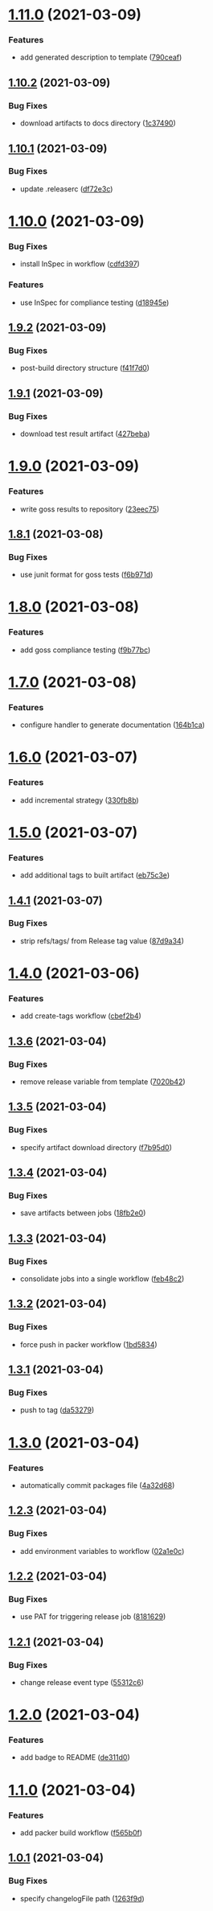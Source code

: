 # [1.11.0](https://github.com/jasonwalsh/ubuntu-20.04/compare/v1.10.2...v1.11.0) (2021-03-09)


### Features

* add generated description to template ([790ceaf](https://github.com/jasonwalsh/ubuntu-20.04/commit/790ceafe11a8405546cc8bce39ac0b012e64ecb2))

## [1.10.2](https://github.com/jasonwalsh/ubuntu-20.04/compare/v1.10.1...v1.10.2) (2021-03-09)


### Bug Fixes

* download artifacts to docs directory ([1c37490](https://github.com/jasonwalsh/ubuntu-20.04/commit/1c374903a872772376e989c020b324ddb9ed04b6))

## [1.10.1](https://github.com/jasonwalsh/ubuntu-20.04/compare/v1.10.0...v1.10.1) (2021-03-09)


### Bug Fixes

* update .releaserc ([df72e3c](https://github.com/jasonwalsh/ubuntu-20.04/commit/df72e3ca44d3c75530b04453f37563745747e2c0))

# [1.10.0](https://github.com/jasonwalsh/ubuntu-20.04/compare/v1.9.2...v1.10.0) (2021-03-09)


### Bug Fixes

* install InSpec in workflow ([cdfd397](https://github.com/jasonwalsh/ubuntu-20.04/commit/cdfd397fddc9b1284d230b1896347a63b114df39))


### Features

* use InSpec for compliance testing ([d18945e](https://github.com/jasonwalsh/ubuntu-20.04/commit/d18945ec4603c36e9775bca44ec4792f302335b7))

## [1.9.2](https://github.com/jasonwalsh/ubuntu-20.04/compare/v1.9.1...v1.9.2) (2021-03-09)


### Bug Fixes

* post-build directory structure ([f41f7d0](https://github.com/jasonwalsh/ubuntu-20.04/commit/f41f7d0a4c7ede14e56f6d001ca8f5c19d2f57fa))

## [1.9.1](https://github.com/jasonwalsh/ubuntu-20.04/compare/v1.9.0...v1.9.1) (2021-03-09)


### Bug Fixes

* download test result artifact ([427beba](https://github.com/jasonwalsh/ubuntu-20.04/commit/427beba4698f38d738a7e5b33ca35ac436191cda))

# [1.9.0](https://github.com/jasonwalsh/ubuntu-20.04/compare/v1.8.1...v1.9.0) (2021-03-09)


### Features

* write goss results to repository ([23eec75](https://github.com/jasonwalsh/ubuntu-20.04/commit/23eec75ee350419cac943f529ac4923c146c16b5))

## [1.8.1](https://github.com/jasonwalsh/ubuntu-20.04/compare/v1.8.0...v1.8.1) (2021-03-08)


### Bug Fixes

* use junit format for goss tests ([f6b971d](https://github.com/jasonwalsh/ubuntu-20.04/commit/f6b971de3a08556bf8a72f1f6f4b5d55ef2a3c44))

# [1.8.0](https://github.com/jasonwalsh/ubuntu-20.04/compare/v1.7.0...v1.8.0) (2021-03-08)


### Features

* add goss compliance testing ([f9b77bc](https://github.com/jasonwalsh/ubuntu-20.04/commit/f9b77bcfc336ea9bd8b851a479939184943306da))

# [1.7.0](https://github.com/jasonwalsh/ubuntu-20.04/compare/v1.6.0...v1.7.0) (2021-03-08)


### Features

* configure handler to generate documentation ([164b1ca](https://github.com/jasonwalsh/ubuntu-20.04/commit/164b1ca3052d284a1c234b6b6255bc093ca9396e))

# [1.6.0](https://github.com/jasonwalsh/ubuntu-20.04/compare/v1.5.0...v1.6.0) (2021-03-07)


### Features

* add incremental strategy ([330fb8b](https://github.com/jasonwalsh/ubuntu-20.04/commit/330fb8bb92289e01cac91798fb623ad2f09ba19b))

# [1.5.0](https://github.com/jasonwalsh/ubuntu-20.04/compare/v1.4.1...v1.5.0) (2021-03-07)


### Features

* add additional tags to built artifact ([eb75c3e](https://github.com/jasonwalsh/ubuntu-20.04/commit/eb75c3e5d9d1867f0b9c678d312bf83c03095313))

## [1.4.1](https://github.com/jasonwalsh/ubuntu-20.04/compare/v1.4.0...v1.4.1) (2021-03-07)


### Bug Fixes

* strip refs/tags/ from Release tag value ([87d9a34](https://github.com/jasonwalsh/ubuntu-20.04/commit/87d9a340a75bc5c4de40825134d0ccfb79f6e14b))

# [1.4.0](https://github.com/jasonwalsh/ubuntu-20.04/compare/v1.3.6...v1.4.0) (2021-03-06)


### Features

* add create-tags workflow ([cbef2b4](https://github.com/jasonwalsh/ubuntu-20.04/commit/cbef2b4bd2e24199a9e014762301a14c7154438d))

## [1.3.6](https://github.com/jasonwalsh/ubuntu-20.04/compare/v1.3.5...v1.3.6) (2021-03-04)


### Bug Fixes

* remove release variable from template ([7020b42](https://github.com/jasonwalsh/ubuntu-20.04/commit/7020b4207be4cfe5033e316a92ebff7e67f8c959))

## [1.3.5](https://github.com/jasonwalsh/ubuntu-20.04/compare/v1.3.4...v1.3.5) (2021-03-04)


### Bug Fixes

* specify artifact download directory ([f7b95d0](https://github.com/jasonwalsh/ubuntu-20.04/commit/f7b95d04e9d71612b89697a67372949f6885b696))

## [1.3.4](https://github.com/jasonwalsh/ubuntu-20.04/compare/v1.3.3...v1.3.4) (2021-03-04)


### Bug Fixes

* save artifacts between jobs ([18fb2e0](https://github.com/jasonwalsh/ubuntu-20.04/commit/18fb2e0b041d1ec8f4fc336dd12f7f00db9dcc11))

## [1.3.3](https://github.com/jasonwalsh/ubuntu-20.04/compare/v1.3.2...v1.3.3) (2021-03-04)


### Bug Fixes

* consolidate jobs into a single workflow ([feb48c2](https://github.com/jasonwalsh/ubuntu-20.04/commit/feb48c29e8caae5dbd80eb9a77f75d0d3acfc505))

## [1.3.2](https://github.com/jasonwalsh/ubuntu-20.04/compare/v1.3.1...v1.3.2) (2021-03-04)


### Bug Fixes

* force push in packer workflow ([1bd5834](https://github.com/jasonwalsh/ubuntu-20.04/commit/1bd5834241869a347f1797f881f916f1f75d5af1))

## [1.3.1](https://github.com/jasonwalsh/ubuntu-20.04/compare/v1.3.0...v1.3.1) (2021-03-04)


### Bug Fixes

* push to tag ([da53279](https://github.com/jasonwalsh/ubuntu-20.04/commit/da53279ea83fe6632857caec2281632443bb34c3))

# [1.3.0](https://github.com/jasonwalsh/ubuntu-20.04/compare/v1.2.3...v1.3.0) (2021-03-04)


### Features

* automatically commit packages file ([4a32d68](https://github.com/jasonwalsh/ubuntu-20.04/commit/4a32d68d46575c1f1605b4fbbaa602b191253e85))

## [1.2.3](https://github.com/jasonwalsh/ubuntu-20.04/compare/v1.2.2...v1.2.3) (2021-03-04)


### Bug Fixes

* add environment variables to workflow ([02a1e0c](https://github.com/jasonwalsh/ubuntu-20.04/commit/02a1e0ca1bc29929f9936db0c069ad6a4af202df))

## [1.2.2](https://github.com/jasonwalsh/ubuntu-20.04/compare/v1.2.1...v1.2.2) (2021-03-04)


### Bug Fixes

* use PAT for triggering release job ([8181629](https://github.com/jasonwalsh/ubuntu-20.04/commit/818162919794a3bf521c1164c4e0b3b6d7085f87))

## [1.2.1](https://github.com/jasonwalsh/ubuntu-20.04/compare/v1.2.0...v1.2.1) (2021-03-04)


### Bug Fixes

* change release event type ([55312c6](https://github.com/jasonwalsh/ubuntu-20.04/commit/55312c6466bbefba005856f2d9cb1dba390bef23))

# [1.2.0](https://github.com/jasonwalsh/ubuntu-20.04/compare/v1.1.0...v1.2.0) (2021-03-04)


### Features

* add badge to README ([de311d0](https://github.com/jasonwalsh/ubuntu-20.04/commit/de311d0b16633281ad3aff715a047619a658b251))

# [1.1.0](https://github.com/jasonwalsh/ubuntu-20.04/compare/v1.0.1...v1.1.0) (2021-03-04)


### Features

* add packer build workflow ([f565b0f](https://github.com/jasonwalsh/ubuntu-20.04/commit/f565b0f88abb91f40c052c177dfefc4609a6e776))

## [1.0.1](https://github.com/jasonwalsh/ubuntu-20.04/compare/v1.0.0...v1.0.1) (2021-03-04)


### Bug Fixes

* specify changelogFile path ([1263f9d](https://github.com/jasonwalsh/ubuntu-20.04/commit/1263f9d81160f9a69ee6d51b2eb47a07542c8e2d))
